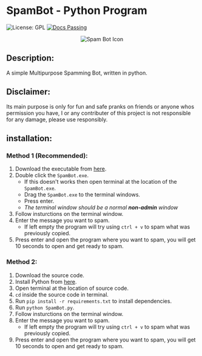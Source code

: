 # SpamBot - Python Program
![License: GPL](https://img.shields.io/badge/License-GPL-yellow.svg)
[![Docs Passing](https://img.shields.io/badge/Docs-Passing-brightgreen.svg)](https://github.com/SpoiledUnknown/Spam-Bot/blob/main/README.md)

<p align="center">
    <img src="./SpamBot.ico" alt="Spam Bot Icon">
</p>

## Description:
A simple Multipurpose Spamming Bot, written in python.

## Disclaimer:
Its main purpose is only for fun and safe pranks on friends or anyone whos permission you have, I or any contributer of this project is not responsible for any damage, please use responsibly.

## installation:
### Method 1 (Recommended):
 1. Download the executable from [here](https://github.com/SpoiledUnknown/Spam-Bot/releases/tag/v1.5.0).
 2. Double click the `SpamBot.exe`.
    - If this doesn't works then open terminal at the location of the `SpamBot.exe`.
    - Drag the `SpamBot.exe` to the terminal windows.
    - Press enter.
    - *The terminal window should be a normal ***non-admin*** window*
 3. Follow insturctions on the terminal window. 
 4. Enter the message you want to spam.
    - If left empty the program will try using `ctrl + v` to spam what was previously copied.
 5. Press enter and open the program where you want to spam, you will get 10 seconds to open and get ready to spam.
   
### Method 2:
1. Download the source code.
2. Install Python from [here](https://www.python.org/downloads/).
3. Open terminal at the location of source code.
4. `cd` inside the source code in terminal.
5. Run `pip install -r requirements.txt` to install dependencies.
6. Run `python SpamBot.py`.
7. Follow insturctions on the terminal window. 
8. Enter the message you want to spam.
    - If left empty the program will try using `ctrl + v` to spam what was previously copied.
9. Press enter and open the program where you want to spam, you will get 10 seconds to open and get ready to spam.
